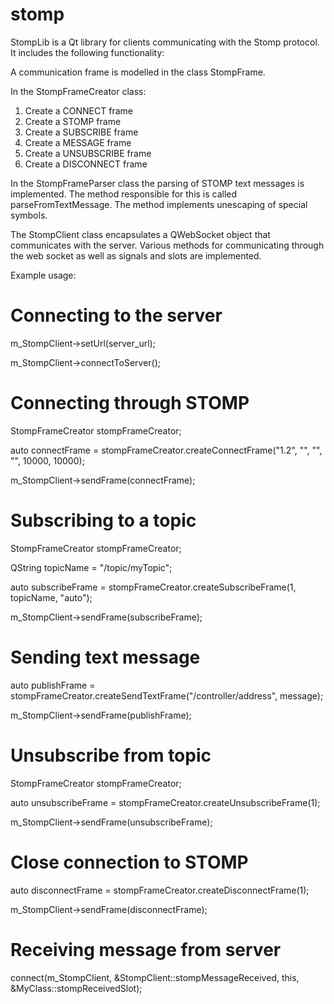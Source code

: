 # stomp
StompLib is a Qt library for  clients communicating with the Stomp protocol. It includes the following functionality:

A communication frame is modelled in the class StompFrame.

In the StompFrameCreator class:
  1. Create a CONNECT frame
  2. Create a STOMP frame
  3. Create a SUBSCRIBE frame
  4. Create a MESSAGE frame
  5. Create a UNSUBSCRIBE frame
  6. Create a DISCONNECT frame

In the StompFrameParser class the parsing of STOMP text messages is implemented. The method responsible for this is called parseFromTextMessage. 
The method implements unescaping of special symbols. 

The StompClient class encapsulates a QWebSocket object that communicates with the server. 
Various methods for communicating through the web socket as well as signals and slots are implemented.

Example usage:

# Connecting to the server
m_StompClient->setUrl(server_url); 

m_StompClient->connectToServer(); 

# Connecting through STOMP
StompFrameCreator stompFrameCreator; 

auto connectFrame = stompFrameCreator.createConnectFrame("1.2", "", "", "", 10000, 10000);

m_StompClient->sendFrame(connectFrame); 

# Subscribing to a topic
StompFrameCreator stompFrameCreator; 

QString topicName = "/topic/myTopic"; 

auto subscribeFrame = stompFrameCreator.createSubscribeFrame(1, topicName, "auto"); 

m_StompClient->sendFrame(subscribeFrame); 


# Sending text message
auto publishFrame = stompFrameCreator.createSendTextFrame("/controller/address", message); 

m_StompClient->sendFrame(publishFrame); 


# Unsubscribe from topic
StompFrameCreator stompFrameCreator; 

auto unsubscribeFrame = stompFrameCreator.createUnsubscribeFrame(1); 

m_StompClient->sendFrame(unsubscribeFrame); 


# Close connection to STOMP
auto disconnectFrame = stompFrameCreator.createDisconnectFrame(1);

m_StompClient->sendFrame(disconnectFrame); 

# Receiving message from server
connect(m_StompClient, &StompClient::stompMessageReceived, this, &MyClass::stompReceivedSlot); 

